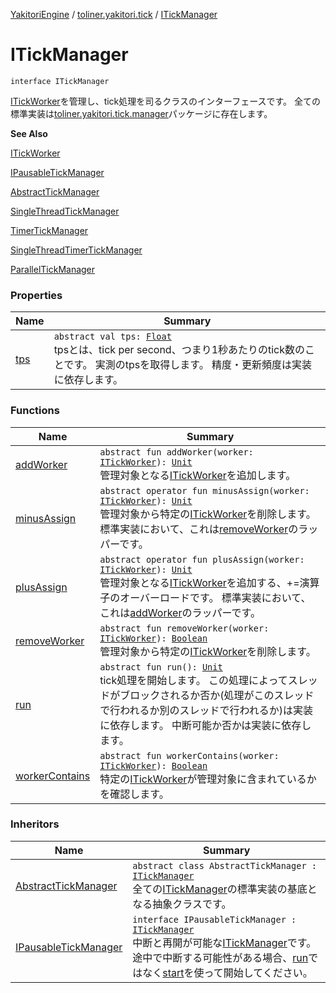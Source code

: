 [YakitoriEngine](../../index.md) / [toliner.yakitori.tick](../index.md) / [ITickManager](./index.md)

# ITickManager

`interface ITickManager`

[ITickWorker](../-i-tick-worker/index.md)を管理し、tick処理を司るクラスのインターフェースです。
全ての標準実装は[toliner.yakitori.tick.manager](../../toliner.yakitori.tick.manager/index.md)パッケージに存在します。

**See Also**

[ITickWorker](../-i-tick-worker/index.md)

[IPausableTickManager](../-i-pausable-tick-manager/index.md)

[AbstractTickManager](../../toliner.yakitori.tick.manager/-abstract-tick-manager/index.md)

[SingleThreadTickManager](../../toliner.yakitori.tick.manager/-single-thread-tick-manager/index.md)

[TimerTickManager](../../toliner.yakitori.tick.manager/-timer-tick-manager/index.md)

[SingleThreadTimerTickManager](../../toliner.yakitori.tick.manager/-single-thread-timer-tick-manager/index.md)

[ParallelTickManager](../../toliner.yakitori.tick.manager/-parallel-tick-manager/index.md)

### Properties

| Name | Summary |
|---|---|
| [tps](tps.md) | `abstract val tps: `[`Float`](https://kotlinlang.org/api/latest/jvm/stdlib/kotlin/-float/index.html)<br>tpsとは、tick per second、つまり1秒あたりのtick数のことです。 実測のtpsを取得します。 精度・更新頻度は実装に依存します。 |

### Functions

| Name | Summary |
|---|---|
| [addWorker](add-worker.md) | `abstract fun addWorker(worker: `[`ITickWorker`](../-i-tick-worker/index.md)`): `[`Unit`](https://kotlinlang.org/api/latest/jvm/stdlib/kotlin/-unit/index.html)<br>管理対象となる[ITickWorker](../-i-tick-worker/index.md)を追加します。 |
| [minusAssign](minus-assign.md) | `abstract operator fun minusAssign(worker: `[`ITickWorker`](../-i-tick-worker/index.md)`): `[`Unit`](https://kotlinlang.org/api/latest/jvm/stdlib/kotlin/-unit/index.html)<br>管理対象から特定の[ITickWorker](../-i-tick-worker/index.md)を削除します。 標準実装において、これは[removeWorker](remove-worker.md)のラッパーです。 |
| [plusAssign](plus-assign.md) | `abstract operator fun plusAssign(worker: `[`ITickWorker`](../-i-tick-worker/index.md)`): `[`Unit`](https://kotlinlang.org/api/latest/jvm/stdlib/kotlin/-unit/index.html)<br>管理対象となる[ITickWorker](../-i-tick-worker/index.md)を追加する、+=演算子のオーバーロードです。 標準実装において、これは[addWorker](add-worker.md)のラッパーです。 |
| [removeWorker](remove-worker.md) | `abstract fun removeWorker(worker: `[`ITickWorker`](../-i-tick-worker/index.md)`): `[`Boolean`](https://kotlinlang.org/api/latest/jvm/stdlib/kotlin/-boolean/index.html)<br>管理対象から特定の[ITickWorker](../-i-tick-worker/index.md)を削除します。 |
| [run](run.md) | `abstract fun run(): `[`Unit`](https://kotlinlang.org/api/latest/jvm/stdlib/kotlin/-unit/index.html)<br>tick処理を開始します。 この処理によってスレッドがブロックされるか否か(処理がこのスレッドで行われるか別のスレッドで行われるか)は実装に依存します。 中断可能か否かは実装に依存します。 |
| [workerContains](worker-contains.md) | `abstract fun workerContains(worker: `[`ITickWorker`](../-i-tick-worker/index.md)`): `[`Boolean`](https://kotlinlang.org/api/latest/jvm/stdlib/kotlin/-boolean/index.html)<br>特定の[ITickWorker](../-i-tick-worker/index.md)が管理対象に含まれているかを確認します。 |

### Inheritors

| Name | Summary |
|---|---|
| [AbstractTickManager](../../toliner.yakitori.tick.manager/-abstract-tick-manager/index.md) | `abstract class AbstractTickManager : `[`ITickManager`](./index.md)<br>全ての[ITickManager](./index.md)の標準実装の基底となる抽象クラスです。 |
| [IPausableTickManager](../-i-pausable-tick-manager/index.md) | `interface IPausableTickManager : `[`ITickManager`](./index.md)<br>中断と再開が可能な[ITickManager](./index.md)です。 途中で中断する可能性がある場合、[run](run.md)ではなく[start](../-i-pausable-tick-manager/start.md)を使って開始してください。 |

